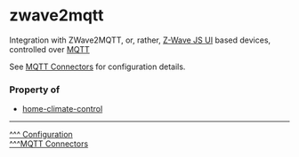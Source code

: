 zwave2mqtt
==

Integration with ZWave2MQTT, or, rather, [Z-Wave JS UI](https://github.com/zwave-js/zwave-js-ui) based devices, controlled over [MQTT](https://mqtt.org/)

See [MQTT Connectors](./mqtt.md) for configuration details.

### Property of
* [home-climate-control](./home-climate-control.md)

---
[^^^ Configuration](./index.md)  
[^^^MQTT Connectors](./mqtt.md)
